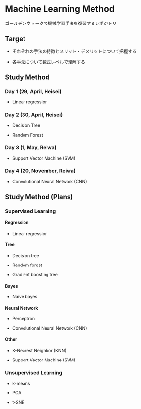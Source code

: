 # Machine Learning Method

ゴールデンウィークで機械学習手法を復習するレポジトリ


## Target

- それぞれの手法の特徴とメリット・デメリットについて把握する

- 各手法について数式レベルで理解する

## Study Method

### Day 1 (29, April, Heisei)

- Linear regression

### Day 2 (30, April, Heisei)

- Decision Tree

- Random Forest

### Day 3 (1, May, Reiwa)

- Support Vector Machine (SVM)


### Day 4 (20, November, Reiwa)

- Convolutional Neural Network (CNN)

## Study Method (Plans)

### Supervised Learning

#### Regression

- Linear regression

#### Tree

- Decision tree

- Random forest

- Gradient boosting tree

#### Bayes

- Naive bayes

#### Neural Network

- Perceptron

- Convolutional Neural Network (CNN)

#### Other

- K-Nearest Neighbor (KNN)

- Support Vector Machine (SVM)

### Unsupervised Learning

- k-means

- PCA

- t-SNE